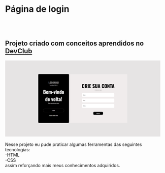 <h1>Página de login</h1>
<br>
<br>
<h2>Projeto criado com conceitos aprendidos no <a href="https://rodolfomori.com.br/devclub">DevClub<a/></h2>

<img src="https://github.com/mavtins/login-page/blob/master/assets/captura-paglogin.png?raw=true"/>
<br>
<p>Nesse projeto eu pude praticar algumas ferramentas das seguintes tecnologias:<br>-HTML<br>
-CSS<br>assim reforçando mais meus conhecimentos adquiridos.</p>

